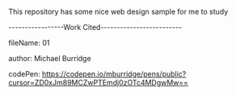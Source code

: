 This repository has some nice web design sample for me to study

-----------------Work Cited-------------------------

fileName: 01

author: Michael Burridge

codePen: https://codepen.io/mburridge/pens/public?cursor=ZD0xJm89MCZwPTEmdj0zOTc4MDgwMw==
